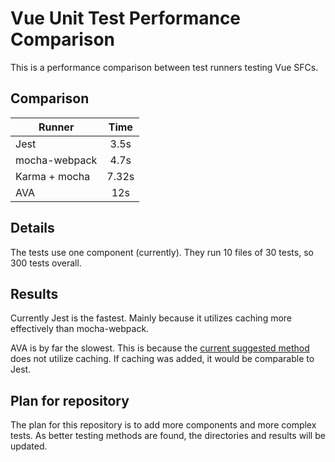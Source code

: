 # Vue Unit Test Performance Comparison

This is a performance comparison between test runners testing Vue SFCs.

## Comparison

| Runner        | Time           |
| ------------- |:-------------:|
| Jest    | 3.5s |
| mocha-webpack    | 4.7s |
| Karma + mocha      | 7.32s      |
| AVA      | 12s      |

## Details

The tests use one component (currently). They run 10 files of 30 tests, so 300 tests overall.

## Results

Currently Jest is the fastest. Mainly because it utilizes caching more effectively than mocha-webpack.

AVA is by far the slowest. This is because the [current suggested method](https://github.com/avajs/ava/blob/master/docs/recipes/precompiling-with-webpack.md) does not utilize caching. If caching was added, it would be comparable to Jest.

## Plan for repository

The plan for this repository is to add more components and more complex tests. As better testing methods are found, the directories and results will be updated.
